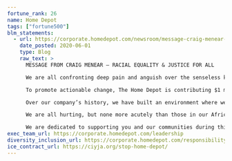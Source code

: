 ```yaml
---
fortune_rank: 26
name: Home Depot
tags: ["fortune500"]
blm_statements:
  - url: https://corporate.homedepot.com/newsroom/message-craig-menear-%E2%80%93-racial-equality-justice-all
    date_posted: 2020-06-01
    type: Blog
    raw_text: >
      MESSAGE FROM CRAIG MENEAR – RACIAL EQUALITY & JUSTICE FOR ALL

      We are all confronting deep pain and anguish over the senseless killing of George Floyd, Ahmaud Arbery and other unarmed Black men and women in our country. We cannot ignore that their deaths are part of a pattern of racism and reflect the harsh reality that as a nation we are much too far from fulfilling the promise of equal justice for all.  We must stand with all who are committed to change that will bring us closer to realizing an end to discrimination and hatred.

      To promote actionable change, The Home Depot is contributing $1 million to the Lawyers Committee for Civil Rights Under Law in support of its vital work to secure civil rights and equal justice for all. Its mission is especially critical now as we work to build a more inclusive society. 

      Over our company’s history, we have built an environment where we take care of each other, build strong relationships and value respect for all people. As I did in my note on Saturday, I want to thank our 400,000-plus associates for helping to uphold our values.  Diversity and respect for all people are core to who we are as an Orange-Blooded family. We do not support discrimination in any form, period.

      We are all hurting, but none more acutely than those in our African American communities. Please know that you are not alone. We must work together and more urgently. To that end, I have begun working with our associate resource groups to facilitate internal town halls to share experiences and create better understanding among us all. 

      We are dedicated to supporting you and our communities during this time with the goal of emerging more united than ever.
exec_team_url: https://corporate.homedepot.com/leadership
diversity_inclusion_url: https://corporate.homedepot.com/responsibility/people/diversity-and-inclusion
ice_contract_url: https://ciyja.org/stop-home-depot/
---
```

